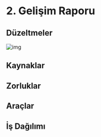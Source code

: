 # 2. Gelişim Raporu

## Düzeltmeler

![img](https://i.hizliresim.com/MG9AM3.png)


## Kaynaklar


## Zorluklar

## Araçlar


## İş Dağılımı
